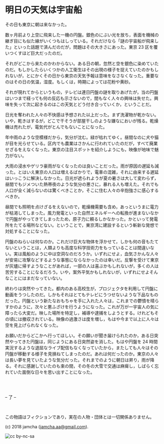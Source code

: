 

# 明日の天気は宇宙船

その日も東京に朝は来なかった。  

数ヶ月前より上空に飛来した一機の円盤。銀色のにぶい光を放ち，表面を機械の継ぎ目にも似た線がいくつもはしっている。それだけなら「謎の宇宙船が飛来した」といった話題で済んだのだが，問題はその大きさにあった。東京 23 区を覆いつくすほど巨大だったのだ。  

それがどこから来たのかわからない。ある日の朝，忽然と空を銀色に染めていたのだ。もしかしたらいくつかの人工衛生はその出現の様子を捉えていたのかもしれないが，とにかくその日から東京の天気予報は意味をなさなくなった。重要なのはその日の気温，湿度。もしくは，時期によっては花粉や黄砂。  

それが現れてからというもの，テレビは連日円盤の謎を取りあげたが，当の円盤はいつまで経っても何の反応も示さないので，間もなく人々の興味は失せた。興味を失って次に起きるのはこの天気とどう付き合っていくか，ということだ。  

日光を奪われた人々の不快感は予想された以上だった。まず洗濯物が乾かない。いや，乾きはするが，どこで干そうが部屋干しのような嫌なにおいが残る。乾燥機は売れたが，電気代がとんでもないことになった。  

年中雨のような空模様だから，気分が沈む。緑が枯れてゆく。昼間なのに犬や猫が目を光らせている。区内でも農業はさかんに行われていたのだが，すべて廃業せざるをえなくなった。東京の注目スポットを紹介しようにも，映像が地味で魅力がない。  

大雨の浸水やゲリラ豪雨がなくなったのは良いことだった。雨が原因の遅延も減った。とはいえ東京の人口は増えるばかりで，電車の混雑，それに由来する遅延はいっこうに解決しなかった。日光が遮られようが夏の暑さは大して変わらず，昼間でもジメついた熱帯夜のような気分の悪さに，暴れる人も増えた。それでも人口が全く減らないのは驚くべきことか，そこに住む人々の辛抱強さに感心するべきか。  

昼間でも照明を点けざるをえないので，乾燥機需要も含め，あっというまに電力が枯渇してしまった。風力発電といった自然エネルギーへの転換が進まないなかで円盤がやってきてしまったため，原子力に頼るしかなかった。かといって発電所をたてる場所などない。ということで，東京湾に建設するという斬新な発想で対処することになった。  

円盤のねらいは何なのか。これだけ巨大な物体を浮かせて，しかも何の音もたてないということは，人類よりも高度な科学技術力をもっていることは間違いない。実は風船のように中は空洞なのだろうか。いずれにせよ，血気さかんな人々が安易に攻撃などするような事態にならなかったのは幸いだ。反撃を受けて東京が灰燼に帰すようなことがあれば，一部の人は喜ぶかもしれないが，多くの人は苦労することになるだろう。いや，案外平気かもしれないが，いずれにせよそんなことにはまだなっていない。  

終わりは突然やってきた。都内のある高校生が，プロジェクタを利用して円盤に動画をうつしたのだ。しかもそれはとてもテレビにうつせないような下品なものだった。円盤という新たなおもちゃを手に入れた人々は，これまでの鬱憤を晴らすかのように，次々と悪ふざけを行うようになった。これが万が一宇宙人の気に障ったら大変だ。映した場所を特定し，補導や逮捕をしようとする。けれどもその頃には撤収されている。映像の過激さは度を増し，もはや今まで以上に人々は空を見上げられなくなった。  

お願いだからどこかへ行ってほしい。その願いが聞き届けられたのか，ある日突然やってきた円盤は，同じようにある日突然姿を消した。もはや円盤を 24 時間実況するような退屈なライブ配信もなくなっていたから，またしても人々はその円盤が移動する様子を見損ねてしまったのだ。あれは何だったのか。東京の人々は長い夢を見ていたような気分だった。それまでのように朝日は昇り，雨が降る。それに感謝していたのも束の間，その冬の大雪で交通は麻痺し，しばらく忘れていた面倒な日々を思い出すことになった。  

<br>  
<br>  

&#x2013; 了 &#x2013;  

<br>  

この物語はフィクションであり，実在の人物・団体とは一切関係ありません。  

(c) 2018 jamcha (jamcha.aa@gmail.com).  

![cc by-nc-sa](https://i.creativecommons.org/l/by-nc-sa/4.0/88x31.png)  

